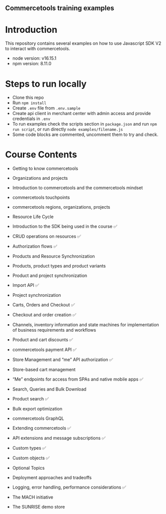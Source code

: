 ## Commercetools training examples

# Introduction
This repository contains several examples on how to use Javascript SDK V2 to interact with commercetools.
- node version: v16.15.1
- npm version: 8.11.0
# Steps to run locally

* Clone this repo
* Run ``` npm install ```
* Create ``` .env ``` file from ```.env.sample```
* Create api client in merchant center with admin access and provide credentials in ``` .env ```
* To run examples check the scripts section in ```package.json``` and run ```npm run script```, or run directly ```node examples/filename.js```
* Some code blocks are commented, uncomment them to try and check.
# Course Contents
* Getting to know commercetools
* Organizations and projects

* Introduction to commercetools and the commercetools mindset

* commercetools touchpoints

* commercetools regions, organizations, projects

* Resource Life Cycle

* Introduction to the SDK being used in the course :white_check_mark:

* CRUD operations on resources :white_check_mark:

* Authorization flows :white_check_mark:

* Products and Resource Synchronization 

* Products, product types and product variants

* Product and project synchronization

* Import API :white_check_mark:

* Project synchronization

* Carts, Orders and Checkout :white_check_mark:

* Checkout and order creation :white_check_mark:

* Channels, inventory information and state machines for implementation of business requirements and workflows

* Product and cart discounts :white_check_mark:

* commercetools payment API :white_check_mark:

* Store Management and “me” API authorization :white_check_mark:

* Store-based cart management 

* “Me” endpoints for access from SPAs and native mobile apps :white_check_mark:

* Search, Queries and Bulk Download  

* Product search :white_check_mark:

* Bulk export optimization

* commercetools GraphQL

* Extending commercetools :white_check_mark:

* API extensions and message subscriptions :white_check_mark:

* Custom types :white_check_mark:

* Custom objects :white_check_mark:

* Optional Topics

* Deployment approaches and tradeoffs

* Logging, error handling, performance considerations :white_check_mark:

* The MACH initiative

* The SUNRISE demo store
